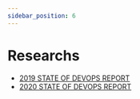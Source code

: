 ```yaml
---
sidebar_position: 6
---
```

# Researchs

- [2019 STATE OF DEVOPS REPORT](https://puppet.com/resources/report/2019-state-of-devops-report)
- [2020 STATE OF DEVOPS REPORT](https://puppet.com/resources/report/2020-state-of-devops-report/)